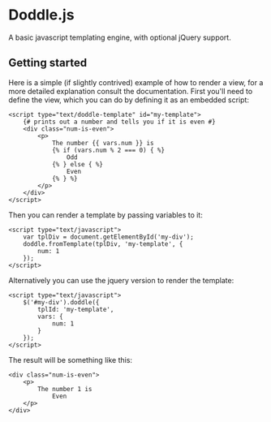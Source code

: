 # Doddle.js

A basic javascript templating engine, with optional jQuery support.

## Getting started

Here is a simple (if slightly contrived) example of how to render a view, for a more detailed explanation consult the documentation.
First you'll need to define the view, which you can do by defining it as an embedded script:

    <script type="text/doddle-template" id="my-template">
        {# prints out a number and tells you if it is even #}
        <div class="num-is-even">
            <p>
                The number {{ vars.num }} is
                {% if (vars.num % 2 === 0) { %}
                    Odd
                {% } else { %}
                    Even
                {% } %}
            </p>
        </div>
    </script>

Then you can render a template by passing variables to it:

    <script type="text/javascript">
        var tplDiv = document.getElementById('my-div');
        doddle.fromTemplate(tplDiv, 'my-template', {
            num: 1
        });
    </script>

Alternatively you can use the jquery version to render the template:

    <script type="text/javascript">
        $('#my-div').doddle({
            tplId: 'my-template',
            vars: {
                num: 1
            }
        });
    </script>

The result will be something like this:

    <div class="num-is-even">
        <p>
            The number 1 is
                Even
        </p>
    </div>
